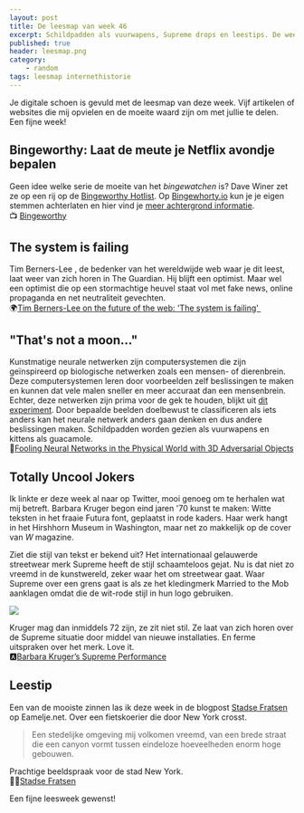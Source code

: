 ```yaml
---
layout: post
title: De leesmap van week 46
excerpt: Schildpadden als vuurwapens, Supreme drops en leestips. De week in links. 
published: true
header: leesmap.png
category: 
    - random
tags: leesmap internethistorie
---
```


Je digitale schoen is gevuld met de leesmap van deze week. Vijf artikelen of websites die mij opvielen en de moeite waard zijn om met jullie te delen. Een fijne week!

## Bingeworthy: Laat de meute je Netflix avondje bepalen
Geen idee welke serie de moeite van het _bingewatchen_ is? Dave Winer zet ze op een rij op  de [Bingeworthy Hotlist][1]. Op [Bingewhorty.io][2] kun je je eigen stemmen achterlaten en hier vind je [meer achtergrond informatie][3].  
📺 [Bingeworthy][4]

## The system is failing
Tim Berners-Lee , de bedenker van het wereldwijde web waar je dit leest,  laat weer van zich horen in The Guardian. Hij blijft een optimist. Maar wel een optimist die op een stormachtige heuvel staat vol met fake news, online propaganda en net neutraliteit gevechten.   
🌍[Tim Berners-Lee on the future of the web: 'The system is failing' ][5]

## "That's not a moon..."
Kunstmatige neurale netwerken zijn computersystemen die zijn geïnspireerd op biologische netwerken zoals een mensen- of dierenbrein. Deze computersystemen leren door voorbeelden zelf beslissingen te maken en kunnen dat vele malen sneller en meer accuraat dan een mensenbrein. Echter, 
deze netwerken zijn prima voor de gek te houden, blijkt uit [dit experiment][6]. Door bepaalde beelden doelbewust te classificeren als iets anders kan het neurale netwerk anders gaan denken en dus andere beslissingen maken.  Schildpadden worden gezien als vuurwapens en kittens als guacamole.   
🥑[Fooling Neural Networks in the Physical World with 3D Adversarial Objects][7]

## Totally Uncool Jokers
Ik linkte er deze week al naar op Twitter, mooi genoeg om te herhalen wat mij betreft. Barbara Kruger begon eind jaren '70 kunst te maken: Witte teksten in het fraaie Futura font, geplaatst in rode kaders. Haar werk hangt in het Hirshhorn Museum in Washington, maar net zo makkelijk op de cover van *W* magazine. 

Ziet die stijl van tekst er bekend uit? Het internationaal gelauwerde streetwear merk Supreme heeft de stijl schaamteloos gejat. Nu is dat niet zo vreemd in de kunstwereld, zeker waar het om streetwear gaat. Waar Supreme over een grens gaat is als ze het kledingmerk Married to the Mob aanklagen omdat die de wit-rode stijl in hun logo gebruiken. 

![][image-1]

Kruger mag dan inmiddels 72 zijn, ze zit niet stil. Ze laat van zich horen over de Supreme situatie door middel van nieuwe installaties. En ferme uitspraken over het merk. Love it.  
🅰️[Barbara Kruger’s Supreme Performance][8]

## Leestip
Een van de mooiste zinnen las ik deze week in de blogpost [Stadse Fratsen][9] op Eamelje.net. Over een fietskoerier die door New York crosst.

> Een stedelijke omgeving mij volkomen vreemd, van een brede straat die een canyon vormt tussen eindeloze hoeveelheden enorm hoge gebouwen. 

Prachtige beeldspraak voor de stad New York.  
🚴‍♀️[Stadse Fratsen][10]

Een fijne leesweek gewenst!

[1]:	http://bingeworthy.io/hotlist.html
[2]:	http://bingeworthy.io/
[3]:	http://this.how/bingeworthy/
[4]:	http://bingeworthy.io/
[5]:	https://www.theguardian.com/technology/2017/nov/15/tim-berners-lee-world-wide-web-net-neutrality
[6]:	http://www.labsix.org/physical-objects-that-fool-neural-nets/
[7]:	http://www.labsix.org/physical-objects-that-fool-neural-nets/
[8]:	https://www.newyorker.com/culture/culture-desk/barbara-krugers-supreme-performance
[9]:	http://eamelje.net/2017/11/18/stadse-fratsen/
[10]:	http://eamelje.net/2017/11/18/stadse-fratsen/

[image-1]:	/images/supreme.jpg